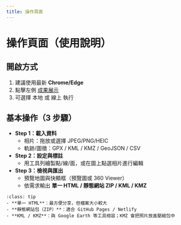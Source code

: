```yaml
---
title: 操作頁面
---
```


# 操作頁面（使用說明）

## 開啟方式
1. 建議使用最新 **Chrome/Edge**  
2. 點擊左側 [成果展示](app.md)
3. 可選擇 本地 或 線上 執行

## 基本操作（3 步驟）
- **Step 1：載入資料**  
  - 相片：拖放或選擇 JPEG/PNG/HEIC  
  - 軌跡/圖徵：GPX / KML / KMZ / GeoJSON / CSV
- **Step 2：設定與標註**  
  - 用工具列繪製點/線/面，或在圖上點選相片進行編輯  
- **Step 3：檢視與匯出**  
  - 預覽地圖與快顯框（預覽圖或 360 Viewer）  
  - 依需求輸出 **單一 HTML / 靜態網站 ZIP / KML / KMZ**

```{admonition} 匯出小抄
:class: tip
- **單一 HTML**：最方便分享，但檔案大小較大
- **靜態網站包（ZIP）**：適合 GitHub Pages / Netlify  
- **KML / KMZ**：與 Google Earth 等工具相容；KMZ 會把照片放進壓縮包中
